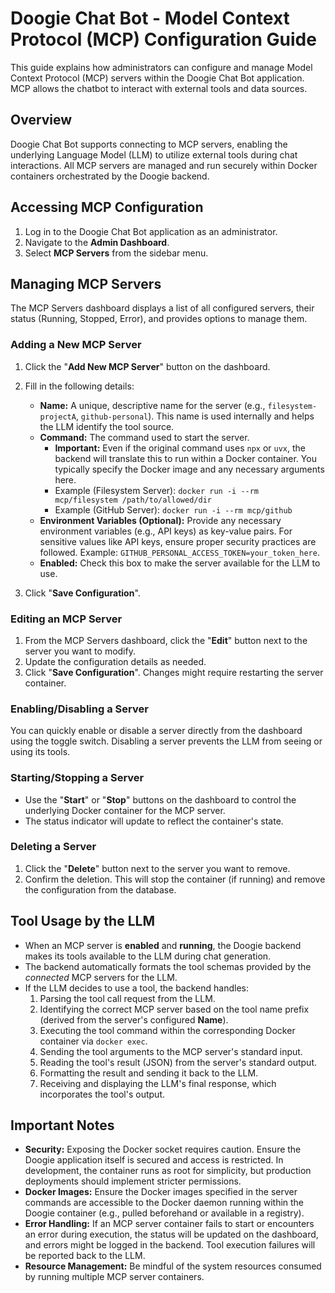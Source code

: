 # Doogie Chat Bot - Model Context Protocol (MCP) Configuration Guide

This guide explains how administrators can configure and manage Model Context Protocol (MCP) servers within the Doogie Chat Bot application. MCP allows the chatbot to interact with external tools and data sources.

## Overview

Doogie Chat Bot supports connecting to MCP servers, enabling the underlying Language Model (LLM) to utilize external tools during chat interactions. All MCP servers are managed and run securely within Docker containers orchestrated by the Doogie backend.

## Accessing MCP Configuration

1.  Log in to the Doogie Chat Bot application as an administrator.
2.  Navigate to the **Admin Dashboard**.
3.  Select **MCP Servers** from the sidebar menu.

## Managing MCP Servers

The MCP Servers dashboard displays a list of all configured servers, their status (Running, Stopped, Error), and provides options to manage them.

### Adding a New MCP Server

1.  Click the "**Add New MCP Server**" button on the dashboard.
2.  Fill in the following details:
    *   **Name:** A unique, descriptive name for the server (e.g., `filesystem-projectA`, `github-personal`). This name is used internally and helps the LLM identify the tool source.
    *   **Command:** The command used to start the server.
        *   **Important:** Even if the original command uses `npx` or `uvx`, the backend will translate this to run within a Docker container. You typically specify the Docker image and any necessary arguments here.
        *   Example (Filesystem Server): `docker run -i --rm mcp/filesystem /path/to/allowed/dir`
        *   Example (GitHub Server): `docker run -i --rm mcp/github`
    *   **Environment Variables (Optional):** Provide any necessary environment variables (e.g., API keys) as key-value pairs. For sensitive values like API keys, ensure proper security practices are followed. Example: `GITHUB_PERSONAL_ACCESS_TOKEN=your_token_here`.
    *   **Enabled:** Check this box to make the server available for the LLM to use.

3.  Click "**Save Configuration**".

### Editing an MCP Server

1.  From the MCP Servers dashboard, click the "**Edit**" button next to the server you want to modify.
2.  Update the configuration details as needed.
3.  Click "**Save Configuration**". Changes might require restarting the server container.

### Enabling/Disabling a Server

You can quickly enable or disable a server directly from the dashboard using the toggle switch. Disabling a server prevents the LLM from seeing or using its tools.

### Starting/Stopping a Server

*   Use the "**Start**" or "**Stop**" buttons on the dashboard to control the underlying Docker container for the MCP server.
*   The status indicator will update to reflect the container's state.

### Deleting a Server

1.  Click the "**Delete**" button next to the server you want to remove.
2.  Confirm the deletion. This will stop the container (if running) and remove the configuration from the database.

## Tool Usage by the LLM

*   When an MCP server is **enabled** and **running**, the Doogie backend makes its tools available to the LLM during chat generation.
*   The backend automatically formats the tool schemas provided by the *connected* MCP servers for the LLM.
*   If the LLM decides to use a tool, the backend handles:
    1.  Parsing the tool call request from the LLM.
    2.  Identifying the correct MCP server based on the tool name prefix (derived from the server's configured **Name**).
    3.  Executing the tool command within the corresponding Docker container via `docker exec`.
    4.  Sending the tool arguments to the MCP server's standard input.
    5.  Reading the tool's result (JSON) from the server's standard output.
    6.  Formatting the result and sending it back to the LLM.
    7.  Receiving and displaying the LLM's final response, which incorporates the tool's output.

## Important Notes

*   **Security:** Exposing the Docker socket requires caution. Ensure the Doogie application itself is secured and access is restricted. In development, the container runs as root for simplicity, but production deployments should implement stricter permissions.
*   **Docker Images:** Ensure the Docker images specified in the server commands are accessible to the Docker daemon running within the Doogie container (e.g., pulled beforehand or available in a registry).
*   **Error Handling:** If an MCP server container fails to start or encounters an error during execution, the status will be updated on the dashboard, and errors might be logged in the backend. Tool execution failures will be reported back to the LLM.
*   **Resource Management:** Be mindful of the system resources consumed by running multiple MCP server containers.